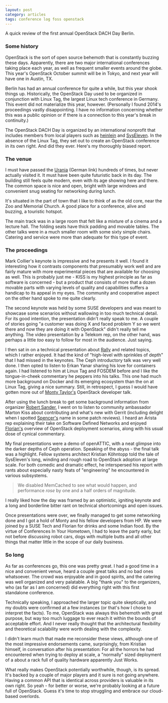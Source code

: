 ```yaml
---
layout: post
category: articles
tags: conference log foss openstack
---
```


A quick review of the first annual OpenStack DACH Day Berlin.

### Some history

OpenStack is the sort of open source behemoth that is constantly buzzing these days.
Apparently, there are two major international conferences taking place each year,
as well as frequent smaller events around the globe. This year's OpenStack October
summit will be in Tokyo, and next year will have one in Austin, TX.

Berlin has had an annual conference for quite a while, but this year shook things up.
Historically, the OpenStack Day used to be organized in conjunction with Linux Tag,
the largest Linux tech conference in Germany. This event did not materialize this year,
however. (Personally I found 2014's proceedings vastly disappointing. I have no
information concerning whether this was a public opinion or if there is a connection
to this year's break in continuity.)

The OpenStack DACH Day is organized by an international nonprofit that includes members
from local players such as [heinlein](https://www.heinlein-support.de/) and
[SysEleven](http://www.syseleven.de/). In the absence of the Linux Tag, they
set out to create an OpenStack conference in its own right. And did they ever.
Here's my thoroughly biased report.

### The venue

I must have passed the [Urania](http://www.urania.de/die-urania/) (German link) hundreds
of times, but never actually visited it. It must have been quite futuristic back in its day.
The building still feels quite modern, even with its age showing here and there.
The common space is nice and open, bright with large windows and convenient snug seating
for networking during lunch.

It's situated in the part of town that I like to think of as the old core, near the
Zoo and Memorial Church. A good place for a conference, alive
and buzzing, a touristic hotspot.

The main track was in a large room that felt like a mixture of a cinema and a lecture hall.
The folding seats have thick padding and movable tables. The other talks were in a much
smaller room with some sixty simple chairs.
Catering and service were more than adequate for this type of event.

### The proceedings

Mark Collier's keynote is impressive and he presents it well. I found it interesting
how it contrasts components that presumably work well and are fairly mature with
more experimental pieces that are available for choosing as well. This is probably
just me - KISS is my highest principle as far as software is concerned - but a product that
consists of more that a dozen movable parts with varying levels of quality and
capabilities suffers a handicap to its appeal in my eyes. The community
and cooperative aspect on the other hand spoke to me quite clearly.

The second keynote was held by some SUSE developers and was meant to showcase some
scenarios without wallowing in too much technical detail. For its good intention,
the presentation didn't really speak to me. A couple of stories going "a customer
was doing X and faced problem Y so we went there and now they are doing it with
OpenStack" didn't really tell me anything. The video presentation by a Telekom
rep, on the other hand, was perhaps a little *too* easy to follow for most in the audience.
Just saying.

I then sat in on a technical presentation about [Rally](https://wiki.openstack.org/wiki/Rally)
and related topics, which I rather enjoyed. It had the kind of "high-level with 
sprinkles of depth" that I had missed in the keynotes. The Ceph introductory talk
was very well done. I then opted to listen to Erkan Yanar sharing his love for
containers again. I had listened to him at Linux Tag and FOSDEM before and I like
the tongue-in-cheek commentary he peppers into his talks. This one had much more
background on Docker and its emerging ecosystem than the on at Linux Tag, giving
a nice summary. Still, in retrospect, I guess I would have gotten more out of
[Monty Taylor's](https://twitter.com/e_monty) OpenStack developer talk.

After using the lunch break to get some background information from organizer
[Robert Sander](inside://twitter.com/gurubert), I went on to listen to community
ambassador Marton Kiss about contributing and what's new with Gerrit (including
delight when I spotted [Spencer's](https://twitter.com/nibalizer) name in some
patch reviews). I heard an Arista rep explaining their take on Software Defined
Networks and enjoyed [Florian's](https://www.hastexo.com/who/florian) overview
of OpenStack deployment scenarios, along with his usual dose of cynical commentary.

My final presentations were a demo of openATTIC, with a neat glimpse into the
darker depths of Ceph operation. Speaking of the abyss - the final talk was a
highlight. Fellow systems architect Kristian Köhntopp told the tale of SysEleven's
long, winding and rough road to OpenStack adoption at large scale. For both
comedic and dramatic effect, he interspersed his report with rants about
especially nasty feats of "engineering" he encountered in various subsystems.

> We disabled MemCached to see what would happen, and performance *rose* by
> one and a half orders of magnitude.

I really liked how the day was framed by an optimistic, igniting keynote
and a long and borderline bitter rant on technical shortcomings and open issues.

Once presentations were over, we finally managed to get some networking done
and I got a hold of Monty and his fellow developers from HP. We were joined
by a SUSE Tech and Florian for drinks and some Indian food. By the virtue
of Conferences In Your Hometown, I had to leave the party early, but not before
discussing robot cars, dogs with multiple butts and all other things that
matter little in the scope of our daily business.

### So long

As far as conferences go, this one was pretty great. I had a good time in a
nice and convenient venue, heard a couple great talks and no bad ones whatsoever.
The crowd was enjoyable and in good spirits, and the catering was well organized
and very palatable. A big "thank you" to the organizers, who (as far as I am
concerned) did everything right with this first standalone conference.

Technically speaking, I approached the larger topic quite skeptically, and
my doubts were confirmed at a few instances (or that's how I chose to interpret
the facts). To me, OpenStack was always this behemoth with great purpose, but
way too much luggage to ever reach it within the bounds of acceptable effort.
And I never really thought that the architectural flexibility and theoretical
scalability were worth dealing with the complexity.

I didn't learn much that made me reconsider these views, although one of the
most impressive endorsements came, surprisingly, from Kristian himself, in
conversation after his presentation: For all the horrors he had encountered
when trying to deploy at scale, a "normally" sized deployment of a about
a rack full of quality hardware apparently Just Works.

What really makes OpenStack potentially worthwhile, though, is its spread.
It's backed by a couple of major players and it sure is not going anywhere.
Having a common API that is identical across providers is valuable in its
own right. So yeah - for better or worse, we're probably looking at a future
full of OpenStack. Guess it's time to stop struggling and embrace our
cloud-based overlords.
